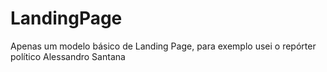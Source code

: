 # LandingPage
Apenas um modelo básico de Landing Page, para exemplo usei o repórter político Alessandro Santana
